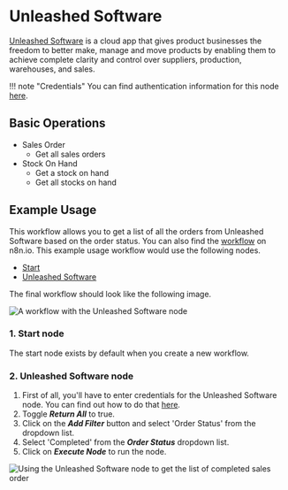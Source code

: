 # Unleashed Software

[Unleashed Software](https://www.unleashedsoftware.com) is a cloud app that gives product businesses the freedom to better make, manage and move products by enabling them to achieve complete clarity and control over suppliers, production, warehouses, and sales.

!!! note "Credentials"
    You can find authentication information for this node [here](/integrations/builtin/credentials/unleashedsoftware/).


## Basic Operations

* Sales Order
    * Get all sales orders
* Stock On Hand
    * Get a stock on hand
    * Get all stocks on hand

## Example Usage

This workflow allows you to get a list of all the orders from Unleashed Software based on the order status. You can also find the [workflow](https://n8n.io/workflows/641) on n8n.io. This example usage workflow would use the following nodes.
- [Start](/integrations/builtin/core-nodes/n8n-nodes-base.start/)
- [Unleashed Software]()

The final workflow should look like the following image.

![A workflow with the Unleashed Software node](/_images/integrations/builtin/app-nodes/unleashedsoftware/workflow.png)

### 1. Start node

The start node exists by default when you create a new workflow.

### 2. Unleashed Software node

1. First of all, you'll have to enter credentials for the Unleashed Software node. You can find out how to do that [here](/integrations/builtin/credentials/unleashedsoftware/).
2. Toggle ***Return All*** to true.
3. Click on the ***Add Filter*** button and select 'Order Status' from the dropdown list.
4. Select 'Completed' from the ***Order Status*** dropdown list.
5. Click on ***Execute Node*** to run the node.

![Using the Unleashed Software node to get the list of completed sales order](/_images/integrations/builtin/app-nodes/unleashedsoftware/unleashedsoftware_node.png)
